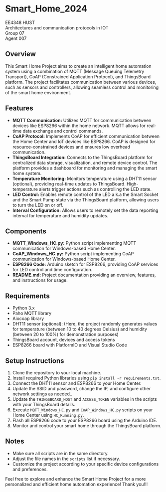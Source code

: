 # Smart_Home_2024
EE4348 HUST   
Architectures and communication protocols in IOT   
Group 07  
Agent 007  
## Overview
This Smart Home Project aims to create an intelligent home automation system using a combination of MQTT (Message Queuing Telemetry Transport), CoAP (Constrained Application Protocol), and ThingsBoard platform. The project facilitates communication between various devices, such as sensors and controllers, allowing seamless control and monitoring of the smart home environment.

## Features
- **MQTT Communication:** Utilizes MQTT for communication between devices like ESP8266 within the home network. MQTT allows for real-time data exchange and control commands.
- **CoAP Protocol:** Implements CoAP for efficient communication between the Home Center and IoT devices like ESP8266. CoAP is designed for resource-constrained devices and ensures low overhead communication.
- **ThingsBoard Integration:** Connects to the ThingsBoard platform for centralized data storage, visualization, and remote device control. The platform provides a dashboard for monitoring and managing the smart home system.
- **Temperature Monitoring:** Monitors temperature using a DHT11 sensor (optional), providing real-time updates to ThingsBoard. High-temperature alerts trigger actions such as controlling the LED state.
- **LED Control:** Enables remote control of the LED a.k.a the Smart Socket and the Smart Pump state via the ThingsBoard platform, allowing users to turn the LED on or off.
- **Interval Configuration:** Allows users to remotely set the data reporting interval for temperature and humidity updates.

## Components
- **MQTT_Windows_HC.py:** Python script implementing MQTT communication for Windows-based Home Center.
- **CoAP_Windows_HC.py:** Python script implementing CoAP communication for Windows-based Home Center.
- **ESP8266 Code:** Arduino sketch for ESP8266, providing CoAP services for LED control and time configuration.
- **README.md:** Project documentation providing an overview, features, and instructions for usage.

## Requirements
- Python 3.x
- Paho MQTT library
- Aiocoap library
- DHT11 sensor (optional): (Here, the project randomly generates values for temperature (between 10 to 40 degrees Celsius) and humidity (between 20 to 100%) for demonstration purposes)
- ThingsBoard account, devices and access tokens
- ESP8266 board with PlatformIO and Visual Studio Code

## Setup Instructions
1. Clone the repository to your local machine.
2. Install required Python libraries using `pip install -r requirements.txt`.
3. Connect the DHT11 sensor and ESP8266 to your Home Center.
4. Update the SSID and password, change the IP, and configure other network settings as needed..
5. Update the `THINGSBOARD_HOST` and `ACCESS_TOKEN` variables in the scripts with your ThingsBoard details.
6. Execute `MQTT_Windows_HC.py` and `CoAP_Windows_HC.py` scripts on your Home Center using `HC_Running.py`.
7. Flash all ESP8266 code to your ESP8266 board using the Arduino IDE.
8. Monitor and control your smart home through the ThingsBoard platform.


## Notes
- Make sure all scripts are in the same directory.
- Adjust the file names in the `scripts` list if necessary.
- Customize the project according to your specific device configurations and preferences.

Feel free to explore and enhance the Smart Home Project for a more personalized and efficient home automation experience!
Thank you!!!
